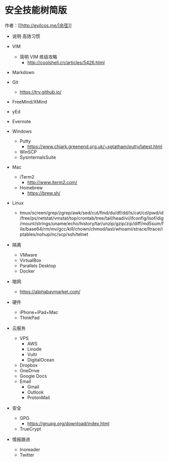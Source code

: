 # 安全技能树简版

作者：[[http://evilcos.me/|余弦]]

- 说明
高效习惯

- VIM

    - 简明 VIM 练级攻略
        - http://coolshell.cn/articles/5426.html
- Markdown
- Git
    - https://try.github.io/
- FreeMind/XMind
- yEd
- Evernote
- Windows
    - Putty
        - https://www.chiark.greenend.org.uk/~sgtatham/putty/latest.html
    - WinSCP
    - SysinternalsSuite
- Mac
    - iTerm2
        - http://www.iterm2.com/
    - Homebrew
        - https://brew.sh/
- Linux
    - tmux/screen/grep/zgrep/awk/sed/cut/find/du/df/dd/ls/cat/cd/pwd/id/free/ps/netstat/vmstat/top/crontab/tree/tail/head/vi/ifconfig/lsof/dig/mount/strings/uname/echo/history/tar/unzip/gzip/zip/diff/md5sum/file/base64/rm/mv/gcc/kill/chown/chmod/last/whoami/strace/ltrace/iptables/nohup/nc/scp/ssh/telnet

- 隔离
    - VMware
    - VirtualBox
    - Parallels Desktop
    - Docker

- 暗网
    - https://alphabaymarket.com/

- 硬件
    - iPhone+iPad+Mac
    - ThinkPad

- 云服务
    - VPS
        - AWS
        - Linode
        - Vultr
        - DigitalOcean
    - Dropbox
    - OneDrive
    - Google Docs
    - Email
        - Gmail
        - Outlook
        - ProtonMail

- 安全
    - GPG
        - https://gnupg.org/download/index.html
    - TrueCrypt

- 情报跟进
    - Inoreader
    - Twitter